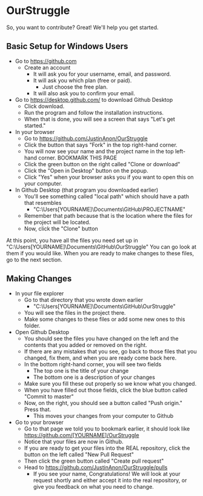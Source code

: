 # OurStruggle
So, you want to contribute? Great! We'll help you get started.

## Basic Setup for Windows Users
- Go to https://github.com
  - Create an account
    - It will ask you for your username, email, and password.
    - It will ask you which plan (free or paid). 
      - Just choose the free plan.
    - It will also ask you to confirm your email.
- Go to https://desktop.github.com/ to download Github Desktop
  - Click download.
  - Run the program and follow the installation instructions.
  - When that is done, you will see a screen that says "Let's get started."
- In your browser
  - Go to https://github.com/JustinAnon/OurStruggle
  - Click the button that says "Fork" in the top right-hand corner.
  - You will now see your name and the project name in the top left-hand corner. BOOKMARK THIS PAGE
  - Click the green button on the right called "Clone or download"
  - Click the "Open in Desktop" button on the popup.
  - Click "Yes" when your browser asks you if you want to open this on your computer.
- In Github Desktop (that program you downloaded earlier)
  - You'll see something called "local path" which should have a path that resembles
    - "C:\Users\[YOURNAME]\Documents\GitHub\PROJECTNAME"
  - Remember that path because that is the location where the files for the project will be located.
  - Now, click the "Clone" button

At this point, you have all the files you need set up in "C:\Users\[YOURNAME]\Documents\GitHub\OurStruggle"
You can go look at them if you would like. When you are ready to make changes to these files, go to the next section.

## Making Changes

- In your file explorer
  - Go to that directory that you wrote down earlier
    - "C:\Users\[YOURNAME]\Documents\GitHub\OurStruggle"
  - You will see the files in the project there.
  - Make some changes to these files or add some new ones to this folder.
- Open Github Desktop
  - You should see the files you have changed on the left and the contents that you added or removed on the right.
  - If there are any mistakes that you see, go back to those files that you changed, fix them, and when you are ready come back here.
  - In the bottom right-hand corner, you will see two fields
    - The top one is the title of your change
    - The bottom one is a description of your changes
  - Make sure you fill these out properly so we know what you changed.
  - When you have filled out those fields, click the blue button called "Commit to master"
  - Now, on the right, you should see a button called "Push origin." Press that.
    - This moves your changes from your computer to Github
- Go to your browser
  - Go to that page we told you to bookmark earlier, it should look like https://github.com/[YOURNAME]/OurStruggle
  - Notice that your files are now in Github.
  - If you are ready to get your files into the REAL repository, click the button on the left called "New Pull Request"
  - Then click the green button called "Create pull request"
  - Head to https://github.com/JustinAnon/OurStruggle/pulls
    - If you see your name, Congratulations! We will look at your request shortly and either accept it into the real repository, or give you feedback on what you need to change.

